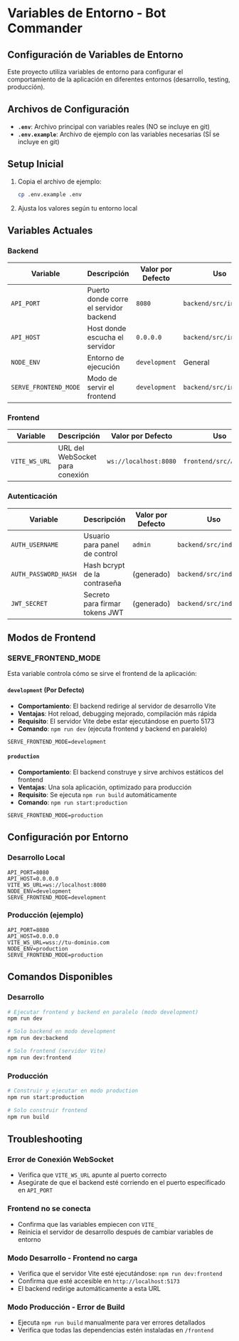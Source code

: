 # Variables de Entorno - Bot Commander

## Configuración de Variables de Entorno

Este proyecto utiliza variables de entorno para configurar el comportamiento de la aplicación en diferentes entornos (desarrollo, testing, producción).

## Archivos de Configuración

- **`.env`**: Archivo principal con variables reales (NO se incluye en git)
- **`.env.example`**: Archivo de ejemplo con las variables necesarias (SÍ se incluye en git)

## Setup Inicial

1. Copia el archivo de ejemplo:
   ```bash
   cp .env.example .env
   ```

2. Ajusta los valores según tu entorno local

## Variables Actuales

### Backend

| Variable | Descripción | Valor por Defecto | Uso |
|----------|-------------|-------------------|-----|
| `API_PORT` | Puerto donde corre el servidor backend | `8080` | `backend/src/index.js` |
| `API_HOST` | Host donde escucha el servidor | `0.0.0.0` | `backend/src/index.js` |
| `NODE_ENV` | Entorno de ejecución | `development` | General |
| `SERVE_FRONTEND_MODE` | Modo de servir el frontend | `development` | `backend/src/index.js` |

### Frontend

| Variable | Descripción | Valor por Defecto | Uso |
|----------|-------------|-------------------|-----|
| `VITE_WS_URL` | URL del WebSocket para conexión | `ws://localhost:8080` | `frontend/src/App.vue` |

### Autenticación

| Variable | Descripción | Valor por Defecto | Uso |
|----------|-------------|-------------------|-----|
| `AUTH_USERNAME` | Usuario para panel de control | `admin` | `backend/src/index.js` |
| `AUTH_PASSWORD_HASH` | Hash bcrypt de la contraseña | (generado) | `backend/src/index.js` |
| `JWT_SECRET` | Secreto para firmar tokens JWT | (generado) | `backend/src/index.js` |

## Modos de Frontend

### SERVE_FRONTEND_MODE

Esta variable controla cómo se sirve el frontend de la aplicación:

#### `development` (Por Defecto)
- **Comportamiento**: El backend redirige al servidor de desarrollo Vite
- **Ventajas**: Hot reload, debugging mejorado, compilación más rápida
- **Requisito**: El servidor Vite debe estar ejecutándose en puerto 5173
- **Comando**: `npm run dev` (ejecuta frontend y backend en paralelo)

```env
SERVE_FRONTEND_MODE=development
```

#### `production`
- **Comportamiento**: El backend construye y sirve archivos estáticos del frontend
- **Ventajas**: Una sola aplicación, optimizado para producción
- **Requisito**: Se ejecuta `npm run build` automáticamente
- **Comando**: `npm run start:production`

```env
SERVE_FRONTEND_MODE=production
```

## Configuración por Entorno

### Desarrollo Local
```env
API_PORT=8080
API_HOST=0.0.0.0
VITE_WS_URL=ws://localhost:8080
NODE_ENV=development
SERVE_FRONTEND_MODE=development
```

### Producción (ejemplo)
```env
API_PORT=8080
API_HOST=0.0.0.0
VITE_WS_URL=wss://tu-dominio.com
NODE_ENV=production
SERVE_FRONTEND_MODE=production
```

## Comandos Disponibles

### Desarrollo
```bash
# Ejecutar frontend y backend en paralelo (modo development)
npm run dev

# Solo backend en modo development
npm run dev:backend

# Solo frontend (servidor Vite)
npm run dev:frontend
```

### Producción
```bash
# Construir y ejecutar en modo production
npm run start:production

# Solo construir frontend
npm run build
```

## Troubleshooting

### Error de Conexión WebSocket
- Verifica que `VITE_WS_URL` apunte al puerto correcto
- Asegúrate de que el backend esté corriendo en el puerto especificado en `API_PORT`

### Frontend no se conecta
- Confirma que las variables empiecen con `VITE_`
- Reinicia el servidor de desarrollo después de cambiar variables de entorno

### Modo Desarrollo - Frontend no carga
- Verifica que el servidor Vite esté ejecutándose: `npm run dev:frontend`
- Confirma que esté accesible en `http://localhost:5173`
- El backend redirige automáticamente a esta URL

### Modo Producción - Error de Build
- Ejecuta `npm run build` manualmente para ver errores detallados
- Verifica que todas las dependencias estén instaladas en `/frontend`
